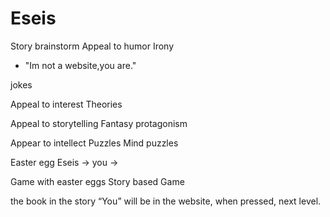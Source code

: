 # Eseis
Story brainstorm 
Appeal to humor
Irony
- "Im not a website,you are."
 
jokes

Appeal to interest
Theories


Appeal to storytelling
Fantasy
protagonism

Appear to intellect
Puzzles
Mind puzzles

Easter egg 
Eseis -> you -> 




Game with easter eggs
Story based Game





the book in the story
“You” will be in the website, when pressed, next level.



